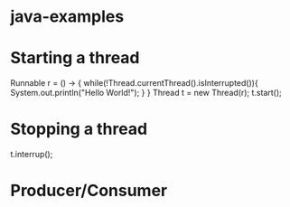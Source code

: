 # java-examples

# Starting a thread
Runnable r = () -> {
  while(!Thread.currentThread().isInterrupted()){
    System.out.println("Hello World!");
  }
}
Thread t = new Thread(r);
t.start();

# Stopping a thread
t.interrup();

# Producer/Consumer
